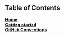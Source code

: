 ## Table of Contents
[**Home**][home]    
[**Getting started**][Gstart]    
[**GitHub Conventions**][GConv]


[home]: https://github.com/Aidan747/FRC-Offseason-2022/wiki
[Gstart]: https://github.com/Aidan747/FRC-Offseason-2022/wiki/Starting-out
[GConv]: https://github.com/Aidan747/FRC-Offseason-2022/wiki/GitHub-Conventions